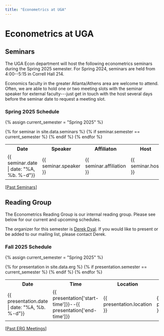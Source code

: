 ```yaml
---
title: "Econometrics at UGA"
---
```


# Econometrics at UGA

## Seminars

The UGA Econ department will host the following econometrics seminars during the Spring 2025 semester. For Spring 2024, seminars are held from 4:00--5:15 in Correll Hall 214.

Economics faculty in the greater Atlanta/Athens area are welcome to attend. Often, we are able to hold one or two meeting slots with the seminar speaker for external faculty---just get in touch with the host several days before the seminar date to request a meeting slot.

### Spring 2025 Schedule

{% assign current_semester = "Spring 2025" %}
<table>
  <tr>
    <th>Date</th>
    <th>Speaker</th>
    <th>Affiliaton</th>
    <th>Host</th>
    <th>Paper</th>
  </tr>
  {% for seminar in site.data.seminars %}
    {% if seminar.semester == current_semester %}
	<tr>
      		<td>{{ seminar.date | date: "%A, %b. %-d"}}</td>
      		<td>{{ seminar.speaker }}</td>
      		<td>{{ seminar.affiliation }}</td>
		<td>{{ seminar.host }}</td>
      		<td><a href="{{ seminar.link }}">{{ seminar.title }}</a></td>
    	</tr>
    {% endif %}
  {% endfor %}
</table>

[[Past Seminars](past_seminars)]


## Reading Group

The Econometrics Reading Group is our internal reading group. Please see below for our current and upcoming schedules.

The organizer for this semester is [Derek Dyal](https://www.terry.uga.edu/directory/derek-dyal/). If you would like to present or be added to our mailing list, please contact Derek.


### Fall 2025 Schedule

{% assign current_semester = "Spring 2025" %}
<table>
  <tr>
    <th>Date</th>
    <th>Time</th>
    <th>Location</th>
    <th>Leader</th>
    <th>Title</th>
  </tr>
  {% for presentation in site.data.erg %}
    {% if presentation.semester == current_semester %}
      <tr>
        <td>{{ presentation.date | date: "%A, %b. %-d"}}</td>
        <td>{{ presentation['start-time']}}--{{ presentation['end-time']}}</td>
        <td>{{ presentation.location }}</td>
        <td>{{ presentation.leader }}</td>
        <td><a href="{{ presentation.link }}">{{ presentation.title }}</a></td>
      </tr>
    {% endif %}
  {% endfor %}
</table>

[[Past ERG Meetings](past_erg)]
